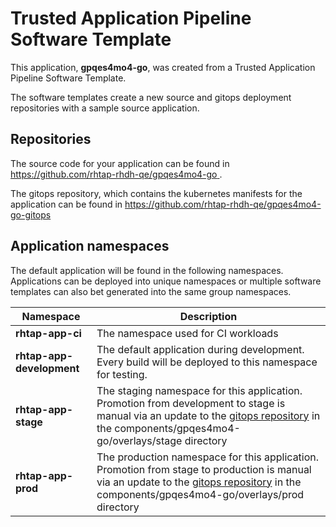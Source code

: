 # Trusted Application Pipeline Software Template

This application, **gpqes4mo4-go**, was created from a Trusted Application Pipeline Software Template.

The software templates create a new source and gitops deployment repositories with a sample source application. 

## Repositories

The source code for your application can be found in [https://github.com/rhtap-rhdh-qe/gpqes4mo4-go ](https://github.com/rhtap-rhdh-qe/gpqes4mo4-go ).
 
The gitops repository, which contains the kubernetes manifests for the application can be found in 
[https://github.com/rhtap-rhdh-qe/gpqes4mo4-go-gitops ](https://github.com/rhtap-rhdh-qe/gpqes4mo4-go-gitops ) 

## Application namespaces 

The default application will be found in the following namespaces. Applications can be deployed into unique namespaces or multiple software templates can also bet generated into the same group namespaces.  

|  Namespace   |  Description   |  
| -------- | -------- |
| **rhtap-app-ci** | The namespace used for CI workloads |
| **rhtap-app-development** | The default application during development. Every build will be deployed to this namespace for testing. |
| **rhtap-app-stage** | The staging namespace for this application. Promotion from development to stage is manual via an update to the [gitops repository](https://github.com/rhtap-rhdh-qe/gpqes4mo4-go-gitops ) in the components/gpqes4mo4-go/overlays/stage directory |
| **rhtap-app-prod** | The production namespace for this application. Promotion from stage to production is manual via an update to the [gitops repository](https://github.com/rhtap-rhdh-qe/gpqes4mo4-go-gitops ) in the components/gpqes4mo4-go/overlays/prod directory |